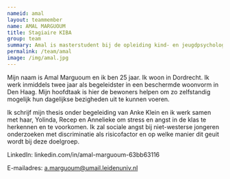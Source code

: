 ```yaml
---
nameid: amal
layout: teammember
name: AMAL MARGUOUM
title: Stagiaire KIBA
group: team
summary: Amal is masterstudent bij de opleiding kind- en jeugdpsychologie aan de Universiteit Leiden en loopt stage bij het KIBA project.
permalink: /team/amal
image: /img/amal.jpg
---
```


Mijn naam is Amal Marguoum en ik ben 25 jaar. Ik woon in Dordrecht. Ik werk inmiddels twee jaar als begeleidster in een beschermde woonvorm in Den Haag. Mijn hoofdtaak is hier de bewoners helpen om zo zelfstandig mogelijk hun dagelijkse bezigheden uit te kunnen voeren.

Ik schrijf mijn thesis onder begeleiding van Anke Klein en ik werk samen met haar, Yolinda, Recep en Annelieke om stress en angst in de klas te herkennen en te voorkomen.
Ik zal sociale angst bij niet-westerse jongeren onderzoeken met discriminatie als risicofactor en op welke manier dit geuit wordt bij deze doelgroep.

LinkedIn: linkedin.com/in/amal-marguoum-63bb63116

E-mailadres: a.marguoum@umail.leidenuniv.nl
